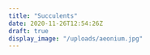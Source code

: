 ```yaml
---
title: "Succulents"
date: 2020-11-26T12:54:26Z
draft: true
display_image: "/uploads/aeonium.jpg"
---
```

